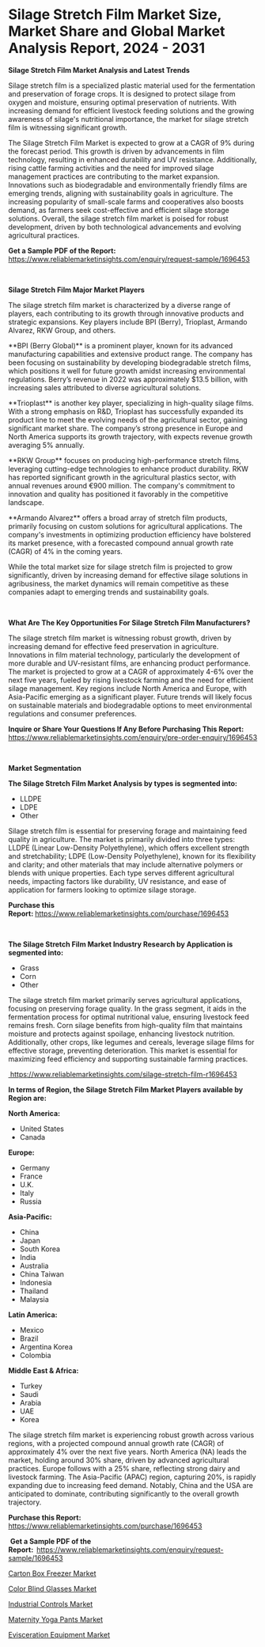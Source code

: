<p><h1>Silage Stretch Film Market Size, Market Share and Global Market Analysis Report, 2024 - 2031</h1></p><p><strong>Silage Stretch Film Market Analysis and Latest Trends</strong></p>
<p><p>Silage stretch film is a specialized plastic material used for the fermentation and preservation of forage crops. It is designed to protect silage from oxygen and moisture, ensuring optimal preservation of nutrients. With increasing demand for efficient livestock feeding solutions and the growing awareness of silage's nutritional importance, the market for silage stretch film is witnessing significant growth.</p><p>The Silage Stretch Film Market is expected to grow at a CAGR of 9% during the forecast period. This growth is driven by advancements in film technology, resulting in enhanced durability and UV resistance. Additionally, rising cattle farming activities and the need for improved silage management practices are contributing to the market expansion. Innovations such as biodegradable and environmentally friendly films are emerging trends, aligning with sustainability goals in agriculture. The increasing popularity of small-scale farms and cooperatives also boosts demand, as farmers seek cost-effective and efficient silage storage solutions. Overall, the silage stretch film market is poised for robust development, driven by both technological advancements and evolving agricultural practices.</p></p>
<p><strong>Get a Sample PDF of the Report:&nbsp;</strong> <a href="https://www.reliablemarketinsights.com/enquiry/request-sample/1696453?utm_campaign=1619&utm_medium=2&utm_source=Github&utm_content=ia&utm_term=20102024&utm_id=silage-stretch-film">https://www.reliablemarketinsights.com/enquiry/request-sample/1696453</a></p>
<p>&nbsp;</p>
<p><strong>Silage Stretch Film Major Market Players</strong></p>
<p><p>The silage stretch film market is characterized by a diverse range of players, each contributing to its growth through innovative products and strategic expansions. Key players include BPI (Berry), Trioplast, Armando Alvarez, RKW Group, and others.</p><p>**BPI (Berry Global)** is a prominent player, known for its advanced manufacturing capabilities and extensive product range. The company has been focusing on sustainability by developing biodegradable stretch films, which positions it well for future growth amidst increasing environmental regulations. Berry’s revenue in 2022 was approximately $13.5 billion, with increasing sales attributed to diverse agricultural solutions.</p><p>**Trioplast** is another key player, specializing in high-quality silage films. With a strong emphasis on R&D, Trioplast has successfully expanded its product line to meet the evolving needs of the agricultural sector, gaining significant market share. The company’s strong presence in Europe and North America supports its growth trajectory, with expects revenue growth averaging 5% annually.</p><p>**RKW Group** focuses on producing high-performance stretch films, leveraging cutting-edge technologies to enhance product durability. RKW has reported significant growth in the agricultural plastics sector, with annual revenues around €900 million. The company's commitment to innovation and quality has positioned it favorably in the competitive landscape.</p><p>**Armando Alvarez** offers a broad array of stretch film products, primarily focusing on custom solutions for agricultural applications. The company's investments in optimizing production efficiency have bolstered its market presence, with a forecasted compound annual growth rate (CAGR) of 4% in the coming years.</p><p>While the total market size for silage stretch film is projected to grow significantly, driven by increasing demand for effective silage solutions in agribusiness, the market dynamics will remain competitive as these companies adapt to emerging trends and sustainability goals.</p></p>
<p>&nbsp;</p>
<p><strong>What Are The Key Opportunities For Silage Stretch Film Manufacturers?</strong></p>
<p><p>The silage stretch film market is witnessing robust growth, driven by increasing demand for effective feed preservation in agriculture. Innovations in film material technology, particularly the development of more durable and UV-resistant films, are enhancing product performance. The market is projected to grow at a CAGR of approximately 4-6% over the next five years, fueled by rising livestock farming and the need for efficient silage management. Key regions include North America and Europe, with Asia-Pacific emerging as a significant player. Future trends will likely focus on sustainable materials and biodegradable options to meet environmental regulations and consumer preferences.</p></p>
<p><strong>Inquire or Share Your Questions If Any Before Purchasing This Report:</strong> <a href="https://www.reliablemarketinsights.com/enquiry/pre-order-enquiry/1696453?utm_campaign=1619&utm_medium=2&utm_source=Github&utm_content=ia&utm_term=20102024&utm_id=silage-stretch-film">https://www.reliablemarketinsights.com/enquiry/pre-order-enquiry/1696453</a></p>
<p>&nbsp;</p>
<p><strong>Market Segmentation</strong></p>
<p><strong>The Silage Stretch Film Market Analysis by types is segmented into:</strong></p>
<p><ul><li>LLDPE</li><li>LDPE</li><li>Other</li></ul></p>
<p><p>Silage stretch film is essential for preserving forage and maintaining feed quality in agriculture. The market is primarily divided into three types: LLDPE (Linear Low-Density Polyethylene), which offers excellent strength and stretchability; LDPE (Low-Density Polyethylene), known for its flexibility and clarity; and other materials that may include alternative polymers or blends with unique properties. Each type serves different agricultural needs, impacting factors like durability, UV resistance, and ease of application for farmers looking to optimize silage storage.</p></p>
<p><strong>Purchase this Report:&nbsp;</strong><a href="https://www.reliablemarketinsights.com/purchase/1696453?utm_campaign=1619&utm_medium=2&utm_source=Github&utm_content=ia&utm_term=20102024&utm_id=silage-stretch-film">https://www.reliablemarketinsights.com/purchase/1696453</a></p>
<p>&nbsp;</p>
<p><strong>The Silage Stretch Film Market Industry Research by Application is segmented into:</strong></p>
<p><ul><li>Grass</li><li>Corn</li><li>Other</li></ul></p>
<p><p>The silage stretch film market primarily serves agricultural applications, focusing on preserving forage quality. In the grass segment, it aids in the fermentation process for optimal nutritional value, ensuring livestock feed remains fresh. Corn silage benefits from high-quality film that maintains moisture and protects against spoilage, enhancing livestock nutrition. Additionally, other crops, like legumes and cereals, leverage silage films for effective storage, preventing deterioration. This market is essential for maximizing feed efficiency and supporting sustainable farming practices.</p></p>
<p><a href="https://www.reliablemarketinsights.com/silage-stretch-film-r1696453?utm_campaign=1619&utm_medium=2&utm_source=Github&utm_content=ia&utm_term=20102024&utm_id=silage-stretch-film">&nbsp;https://www.reliablemarketinsights.com/silage-stretch-film-r1696453</a></p>
<p><strong>In terms of Region, the Silage Stretch Film Market Players available by Region are:</strong></p>
<p>
    <p> <strong> North America: </strong>
        <ul>
            <li>United States</li>
            <li>Canada</li>
        </ul>
        </p> 
    <p> <strong> Europe: </strong>
        <ul>
            <li>Germany</li>
            <li>France</li>
            <li>U.K.</li>
            <li>Italy</li>
            <li>Russia</li>
        </ul>
        </p> 
    <p> <strong> Asia-Pacific: </strong>
        <ul>
            <li>China</li>
            <li>Japan</li>
            <li>South Korea</li>
            <li>India</li>
            <li>Australia</li>
            <li>China Taiwan</li>
            <li>Indonesia</li>
            <li>Thailand</li>
            <li>Malaysia</li>
        </ul>
        </p> 
    <p> <strong> Latin America: </strong>
        <ul>
            <li>Mexico</li>
            <li>Brazil</li>
            <li>Argentina Korea</li>
            <li>Colombia</li>
        </ul>
        </p> 
    <p> <strong> Middle East & Africa: </strong>
        <ul>
            <li>Turkey</li>
            <li>Saudi</li>
            <li>Arabia</li>
            <li>UAE</li>
            <li>Korea</li>
        </ul>
    </p>
    </p>
<p><p>The silage stretch film market is experiencing robust growth across various regions, with a projected compound annual growth rate (CAGR) of approximately 4% over the next five years. North America (NA) leads the market, holding around 30% share, driven by advanced agricultural practices. Europe follows with a 25% share, reflecting strong dairy and livestock farming. The Asia-Pacific (APAC) region, capturing 20%, is rapidly expanding due to increasing feed demand. Notably, China and the USA are anticipated to dominate, contributing significantly to the overall growth trajectory.</p></p>
<p><strong>Purchase this Report: </strong><a href="https://www.reliablemarketinsights.com/purchase/1696453?utm_campaign=1619&utm_medium=2&utm_source=Github&utm_content=ia&utm_term=20102024&utm_id=silage-stretch-film">https://www.reliablemarketinsights.com/purchase/1696453</a></p>
<p>&nbsp;<strong>Get a Sample PDF of the Report:&nbsp;&nbsp;</strong><a href="https://www.reliablemarketinsights.com/enquiry/request-sample/1696453?utm_campaign=1619&utm_medium=2&utm_source=Github&utm_content=ia&utm_term=20102024&utm_id=silage-stretch-film">https://www.reliablemarketinsights.com/enquiry/request-sample/1696453</a></p>
<p><strong></strong></p>
<p><p><a href="https://www.linkedin.com/pulse/carton-box-freezer-market-analysis-product-segmentation-regional-mxxhf?utm_campaign=1619&utm_medium=2&utm_source=Github&utm_content=ia&utm_term=20102024&utm_id=silage-stretch-film">Carton Box Freezer Market</a></p><p><a href="https://www.linkedin.com/pulse/color-blind-glasses-market-size-share-analysis-growth-trends-y4ngf?utm_campaign=1619&utm_medium=2&utm_source=Github&utm_content=ia&utm_term=20102024&utm_id=silage-stretch-film">Color Blind Glasses Market</a></p><p><a href="https://issuu.com/reportprime-2/docs/industrial-controls-market-size-203_bad174e5052022?utm_campaign=1619&utm_medium=2&utm_source=Github&utm_content=ia&utm_term=20102024&utm_id=silage-stretch-film">Industrial Controls Market</a></p><p><a href="https://www.linkedin.com/pulse/maternity-yoga-pants-market-industry-trends-forecast-period-ffjsf?utm_campaign=1619&utm_medium=2&utm_source=Github&utm_content=ia&utm_term=20102024&utm_id=silage-stretch-film">Maternity Yoga Pants Market</a></p><p><a href="https://www.linkedin.com/pulse/evisceration-equipment-market-investigation-industry-evolution-y2qwf?utm_campaign=1619&utm_medium=2&utm_source=Github&utm_content=ia&utm_term=20102024&utm_id=silage-stretch-film">Evisceration Equipment Market</a></p></p>